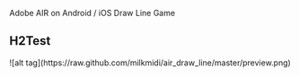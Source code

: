 ﻿Adobe AIR on Android / iOS
Draw Line Game <br/>
<h2>H2Test</h2>
![alt tag](https://raw.github.com/milkmidi/air_draw_line/master/preview.png)

